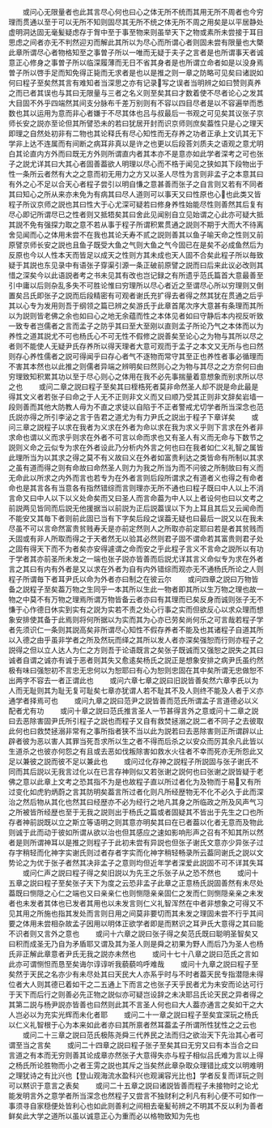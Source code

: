 <!-- { "loadSidebar": true } -->
　　或问心无限量者也此其言尽心何也曰心之体无所不统而其用无所不周者也今穷理而贯通以至于可以无所不知则固尽其无所不统之体无所不周之用矣是以平居静处虚明洞达固无毫髪疑虑存于胷中至于事至物来则虽举天下之物或素所未尝接于耳目思虑之间者亦无不判然迎刃而解此其所以为尽心而所谓心者则固未尝有限量也大槩此章所谓尽心者物格知至之事曽子所以一唯而无疑于夫子之言者是也所谓事天者诚意正心修身之事曽子所以临深履薄而无日不省其身者是也所谓立命者如是以没身焉曽子所以啓手足而知免得正毙而无求者是也以是推之则一章之防略可见矣曰诸説如何曰程子至矣然其言有难知者当深思之亦有记录写之误者当明辨之如曰赞则真养之而已者其误也与其曰无限量与三者之名义则至矣其曰才数着使不尽者论心之发其大目固不外乎四端然其间支分脉布千差万别则有不容以四目尽者是以不容遍举而悉数也其以运用为意而非心者嫌于不尽其体也吕与叔最后一书观之可见矣其议张子京师长安之説亦至论但其所譬恐未的若曰犹居开封而识京师则庶矣葢性只是心之理天即理之自然处初非有二物也其论释氏有尽心知性而无存养之功者正承上文讥其无下学非上达不连属而有间断之病耳非真以是许之也更以后段荅刘质夫之语观之意尤明白其论直内方外而曰既无方外则所谓直内者其本亦不是意亦如此学者深考之可也张子之説尤详其曰大其心者固善葢欲人明理以尽心而不梏于闻见之狭如其下段物出于性一条所云者然有大之之意而初无用力之方又以圣人尽性为言则非孟子之本意其曰有外之心不足以合天心者程子尝引以明自慊之意甚善而张子之自言则又若有不同者其曰知心之所从来亦未免为有病其曰尽人道则可以事天又曰性原也心也此类又皆程子所议京师之説也其曰性大于心尤深可疑若曰修身养性始能尽性则善然其后复有尽心即记所谓尽已之性者则又抵牾矣其曰舍此见闻别自立见始谓之心此亦可疑大抵其説不免有强探力取之意不若从事于程子所谓积累贯通之説则不期于大而大不待离舍见闻而心之体用未尝不在我也其论夭寿不贰之説则善其以鱼子喻天命之性则又前原譬京师长安之説也且鱼子既受大鱼之气则大鱼之气今固已在是矣不必成鱼然后为反原也今以人性本天而皆足以成天之性则方其未成也天人固不合矣此程子所以毎致疑于其説也东见录中有语张子穿渠引源一条正破前原譬之説而曰后来此议必改则其惜之深矣今以此语説者考之书未见其有改也岂记録之有所遗乎范氏篇首大意最善至引中庸以后则杂乱多失不可胜论惟曰穷理所以尽心者近之至谓尽心所以穷理则又倒置矣吕氏即张子之説而后段精密有可观者谢氏充扩得去者得之然其犹在贯通之后乎其以心专为发用则吾于纲领之篇已辨之矣游氏于此章首尾次序大意甚有条理而其所以为説则皆老佛之余也如曰心之地无余蕴而性之本体见者如曰守静后本内视反听致一致专者岂儒者之言而孟子之防乎其曰至大至刚以直则孟子所论乃气之本体而以为养性之道其説尤不可也杨氏心不可无性不假修之説善矣至论心之为物与其所以尽之者则不能使人无疑尹氏存养所以得天理者大意可观而于孟子之本文又无所与也曰然则存心养性儒者之説可得闻乎曰存心者气不逐物而常守其至正也养性者事必循理而不害其本然也以此推之则儒者异端之辨明矣曰然则心之为物与其尽之之方奈何曰由穷理致知积累其功以至于尽心则心之体用在我不必先事揣量着意想象而别求所以尽之也
　　或问二章之説曰程子至矣其曰桎梏死者莫非命然圣人却不説是命此最是得其文义者若张子曰命之于人无不正则非文义而又曰顺乃受其正则非文辞矣岩墙一段则善而其他大防教人毋为不直之求徒以自陷于不正者警戒尤切学者所当深念也范氏説亦得之所引李泌之言于告君之道尤为有力尹氏之説出于程子下章详矣
　　或问三章之説程子以求在我者为义求在外者为命以求在我为求义乎则下言求在外者非求命也谓以义而求乎则求在外者不可言以命而求也又有圣人有义而无命与下数节之説则义命之云似专为求在外者设此乃分析内外言之何也曰在我者如仁义礼智之属皆此理所当为以其求之得之莫不有义故曰义在外者如富贵利达之类皆命有所制以其求之虽有道而得之则有命故曰命然圣人则力为我之所当为而不问彼之所制故曰有义而无命此以所求之内外而言也若专为在外者言则后段所谓求之有道者义也得之有命者命也是其言各有当意各有指然错综而言则理亦无所不通也曰程子既曰中人以上不消言命又曰中人以下以义处命矣而又曰圣人而言命葢为中人以上者设何也曰以文考之前説两见皆同而后説无他援据当以前説为正后説葢误以下为上耳且其后又云闻命而不能安又其毎下者则前此固已当有下字矣后段之误葢无疑也曰最后一説又以在我未尽虽不可以言命然富贵贫贱寿夭是亦前定然则人之所取亦前定耶曰若是者其贫贱而夭固或有非人所取而得之于天者然无以验其必然则君子固不谓命若其富贵则君子处之固有得天下而不为者矣亦安得遽谓之命而安之乎此程子言义不言命之説所以有功于学者其亦前圣所未发之一端也张子説亦皆善而后説尤详其言义命似专为求在外者言之其曰有内有外者是又以求在外者为自有内外错综而观亦无不通杨氏所论之人则程子所谓毎下者耳尹氏以命为外者亦曰制之在彼云尔
　　或问四章之説曰万物皆备之説程子至矣葢万物之生同乎一本其所以生此一物者即其所以生万物之理也故一物之中莫不有万物之理焉所谓万物皆备云者亦曰有其理而已矣反身而诚则张子无不慊于心作德日休实到实有之説为实若不责之处心行事之实而但欲反心以求众理而想象安排使其备于此焉则将何所据以为实而其为心亦已劳矣尚何乐之可言哉若程子学者先须识仁一条则其説高矣非所谓尽心知性不假存养者不能及也其诸程子自道其所以入德之由乎虽非学者之所及然玩而绎之其所以发人者亦深矣强恕而行则亦程子之説得之但以立人达人为仁之方则吾于论语既言之矣张子既诚而又强恕之説失之其曰诚者自谓之诚亦有诚于恶者则其失又愈逺矣杨氏之説正是想象安排之病尹氏虽约然极有味曰强恕初不言忠无忠何以为恕耶曰有心为恕则忠固在其中矣所谓无忠做恕不出两字不容去一者正谓此也
　　或问六章七章之説曰旧説皆善矣然六章李氏以为人而无耻则其为耻无复可耻矣七章亦犹谓人若不耻其不及人则终不能及人者于义亦通学者择焉可也
　　或问九章之説曰范尹之説皆善而范氏所谓孟子言道德必以义配者尤有功
　　或问十章之説曰范氏推言圣人一节甚得言外之意或问十二章之説曰去恶除害固尹氏所引程子之説也而程子又自有救焚拯溺之説二者不同子之去彼取此何也曰救焚拯溺非常有之事所指者狭不当以此为説若曰去恶除害则正所谓辟以止辟者彼为恶以害人其罪当死吾求所以生之者不得而后杀之以安众而厉其余凡此皆以生道杀之也彼亦何怨之有且或去恶如伐叛除害如救水火往者不幸而死亦无所怨此又足以兼彼之説而彼不足以兼此也
　　或问过化存神之説程子所説固与张子谢氏不同而其后説以无我言过化以在已言存神则似又若张谢之説何也曰张谢之説皆疑于老佛之意以此章上文考之恐其指不为是也故程子直以所过者化为及物而于易又有所过变化如虎豹炳蔚之言其防明矣葢言所过者化则凡所经歴物无不化不必久于此而深治之然后物从其化也然其曰经歴亦不必为经行之地凡其身之所临政之所及风声气习之所被皆所经歴也至于无我之説则出于杨氏之篇或者固疑其不皆出于先生之口也所存者神前説既以立之斯立等语明之则其意亦明矣其曰在已者葢以化者无意而及物此则诚于此而动于彼如所谓从欲以治也但其感应之速如影响形声之召有不知其所以然者是则所谓神耳以是推之则程子于此初未尝有异説也但张子谢氏文意亦少异张子过存字稍轻而化神字实谢氏则过者存者字实而化神字稍轻畅录所云葢同谢氏之説以文势论之为优于张子者然其决非孟子之意则均但近年学者深爱此説固不可不详其失耳
　　或问仁声之説曰程子得之矣旧説以为先王之乐张子从之恐不然也
　　或问十五章之説曰程子至矣张子天下为度之云恐非孟子此章之正意杨氏説固善然有未尽处葢既曰恻隠之心仁之端也又曰亲亲仁也则恻隠亲亲固仁之发而仁则恻隠亲亲之未发者也未发者其体也已发者其用也以未发言则仁义礼智浑然在中者非想象之可得又不见其用之所施也指其发处而言则日用之间莫非要切而其未发之理固未尝不行乎其间要之体用未尝相杂故孟子因用以明体正欲学者即是而黙识之耳尹氏大意得之其曰能不识者则又言外之意也
　　或问十六章之説曰张子得之矣范氏既曰聪明圣智矣又曰积而成圣无乃自为矛盾耶又谓及其为圣人则是舜之初果为野人而后乃为圣人也杨氏非正解此章意者尹氏无我之説亦未然也
　　或问十七十八章之説曰范氏之言如此亦可谓恻怛而恳至矣诲尔谆谆听我藐藐呜呼难哉
　　或问十九章之説曰程子至矣然于天民之名亦少有未尽处其曰天民大人亦系乎时与不时者葢天民专指潜隠未得位者大人则其德已着如干之二五通上下而言之也张子天乎民者尤为未安而论达可行于天下而后行之则善必先正物之説似亦可疑岂设辞之未决耶吕氏论天民之异者得之其第二説与杨尹説亦皆善也曰然则此其不言圣人何也曰大人葢亦通言之矣如干之大人岂必以为充实光辉而未化者耶
　　或问二十一章之説曰程子至矣宜深玩之杨氏以仁义礼智根于心为本来如此者亦曰其所禀者然耳葢孟子所谓所性犹性之之云也
　　或问二十三章之説曰范氏极陈尧舜三代养民之法而归之欲治天下先治其心者可谓至当之言矣
　　或问二十四章之説曰程子张子至矣其曰无穷又曰有本当合之曰言道之有本而无穷则善其论成章亦然张子大意得失亦与程子相似吕氏难为言以上得之杨氏所论胜物而小之者王雱之説也其斥之当矣然此章杂取众理错比成文以明难明之理犹诗之有比兴也【登山观海流水盈科兴也观澜容光比也】学者反复而详玩之则可以黙识于意言之表矣
　　或问二十五章之説曰诸説皆善而程子未接物时之论尤能发明言外之意学者所当深念也然程子又尝言不独财利之利凡有利心便不可如作一事须寻自家穏便处皆利心也如此则善利之间相去毫髪茍辨之不明其不反以利为善者鲜矣此大学之道所以虽以诚意正心为重而必以格物致知为先也
